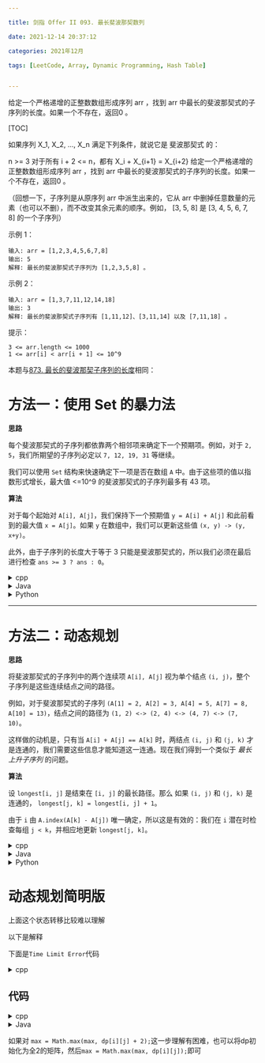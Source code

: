 ```yaml
---

title: 剑指 Offer II 093. 最长斐波那契数列

date: 2021-12-14 20:37:12

categories: 2021年12月

tags: [LeetCode, Array, Dynamic Programming, Hash Table]


---
```

 
给定一个严格递增的正整数数组形成序列 arr ，找到 arr 中最长的斐波那契式的子序列的长度。如果一个不存在，返回0 。

 
<!-- more -->

[TOC]

如果序列 X_1, X_2, ..., X_n 满足下列条件，就说它是 斐波那契式 的：

n >= 3
对于所有 i + 2 <= n，都有 X_i + X_{i+1} = X_{i+2}
给定一个严格递增的正整数数组形成序列 arr ，找到 arr 中最长的斐波那契式的子序列的长度。如果一个不存在，返回0 。

（回想一下，子序列是从原序列 arr 中派生出来的，它从 arr 中删掉任意数量的元素（也可以不删），而不改变其余元素的顺序。例如， [3, 5, 8] 是 [3, 4, 5, 6, 7, 8] 的一个子序列）



示例 1：
    
    输入: arr = [1,2,3,4,5,6,7,8]
    输出: 5
    解释: 最长的斐波那契式子序列为 [1,2,3,5,8] 。
示例 2：
    
    输入: arr = [1,3,7,11,12,14,18]
    输出: 3
    解释: 最长的斐波那契式子序列有 [1,11,12]、[3,11,14] 以及 [7,11,18] 。


提示：
    
    3 <= arr.length <= 1000
    1 <= arr[i] < arr[i + 1] <= 10^9

本题与[873. 最长的斐波那契子序列的长度](https://leetcode-cn.com/problems/length-of-longest-fibonacc//i-subsequence/ )相同： 

# 方法一：使用 Set 的暴力法

**思路**

每个斐波那契式的子序列都依靠两个相邻项来确定下一个预期项。例如，对于 `2, 5`，我们所期望的子序列必定以 `7, 12, 19, 31` 等继续。

我们可以使用 `Set` 结构来快速确定下一项是否在数组 `A` 中。由于这些项的值以指数形式增长，最大值 <=10^9 的斐波那契式的子序列最多有 43 项。

**算法**

对于每个起始对 `A[i], A[j]`，我们保持下一个预期值 `y = A[i] + A[j]` 和此前看到的最大值 `x = A[j]`。如果 `y` 在数组中，我们可以更新这些值 `(x, y) -> (y, x+y)`。

此外，由于子序列的长度大于等于 3 只能是斐波那契式的，所以我们必须在最后进行检查 `ans >= 3 ? ans : 0`。

<details>
    <summary>cpp</summary>
    
```cpp [RGECz9nf-C++]
class Solution {
public:
    int lenLongestFibSubseq(vector<int>& A) {
        int N = A.size();
        unordered_set<int> S(A.begin(), A.end());

        int ans = 0;
        for (int i = 0; i < N; ++i)
            for (int j = i+1; j < N; ++j) {
                /* With the starting pair (A[i], A[j]),
                 * y represents the future expected value in
                 * the fibonacci subsequence, and x represents
                 * the most current value found. */
                int x = A[j], y = A[i] + A[j];
                int length = 2;
                while (S.find(y) != S.end()) {
                    int z = x + y;
                    x = y;
                    y = z;
                    ans = max(ans, ++length);
                }
            }

        return ans >= 3 ? ans : 0;
    }
};
```
</details>
<details>
    <summary>Java</summary>
    
```java [RGECz9nf-Java]
class Solution {
    public int lenLongestFibSubseq(int[] A) {
        int N = A.length;
        Set<Integer> S = new HashSet();
        for (int x: A) S.add(x);

        int ans = 0;
        for (int i = 0; i < N; ++i)
            for (int j = i+1; j < N; ++j) {
                /* With the starting pair (A[i], A[j]),
                 * y represents the future expected value in
                 * the fibonacci subsequence, and x represents
                 * the most current value found. */
                int x = A[j], y = A[i] + A[j];
                int length = 2;
                while (S.contains(y)) {
                    // x, y -> y, x+y
                    int tmp = y;
                    y += x;
                    x = tmp;
                    ans = Math.max(ans, ++length);
                }
            }

        return ans >= 3 ? ans : 0;
    }
}
```
</details>
<details>
    <summary>Python</summary>
    
```python [RGECz9nf-Python]
class Solution(object):
    def lenLongestFibSubseq(self, A):
        S = set(A)
        ans = 0
        for i in xrange(len(A)):
            for j in xrange(i+1, len(A)):
                """
                With the starting pair (A[i], A[j]),
                y represents the future expected value in
                the fibonacci subsequence, and x represents
                the most current value found.
                """
                x, y = A[j], A[i] + A[j]
                length = 2
                while y in S:
                    x, y = y, x + y
                    length += 1
                ans = max(ans, length)
        return ans if ans >= 3 else 0
```


</details>




---

# 方法二：动态规划

**思路**

将斐波那契式的子序列中的两个连续项 `A[i], A[j]` 视为单个结点 `(i, j)`，整个子序列是这些连续结点之间的路径。

例如，对于斐波那契式的子序列 `(A[1] = 2, A[2] = 3, A[4] = 5, A[7] = 8, A[10] = 13)`，结点之间的路径为 `(1, 2) <-> (2, 4) <-> (4, 7) <-> (7, 10)`。

这样做的动机是，只有当 `A[i] + A[j] == A[k]` 时，两结点 `(i, j)` 和 `(j, k)` 才是连通的，我们需要这些信息才能知道这一连通。现在我们得到一个类似于 *最长上升子序列* 的问题。

**算法**

设 `longest[i, j]` 是结束在 `[i, j]` 的最长路径。那么 如果 `(i, j)` 和 `(j, k)` 是连通的， `longest[j, k] = longest[i, j] + 1`。

由于 `i` 由 `A.index(A[k] - A[j])` 唯一确定，所以这是有效的：我们在 `i` 潜在时检查每组 `j < k`，并相应地更新 `longest[j, k]`。


<details>
    <summary>cpp</summary>
    
```cpp [UNSjQ9SB-C++]
class Solution {
public:
    int lenLongestFibSubseq(vector<int>& A) {
        int N = A.size();
        unordered_map<int, int> index;
        for (int i = 0; i < N; ++i)
            index[A[i]] = i;

        unordered_map<int, int> longest;
        int ans = 0;
        for (int k = 0; k < N; ++k)
            for (int j = 0; j < k; ++j) {
                if (A[k] - A[j] < A[j] && index.count(A[k] - A[j])) {
                    int i = index[A[k] - A[j]];
                    longest[j * N + k] = longest[i * N + j] + 1;
                    ans = max(ans, longest[j * N + k] + 2);
                }
            }

        return ans >= 3 ? ans : 0;
    }
};
```
</details>
<details>
    <summary>Java</summary>
    
```java [UNSjQ9SB-Java]
class Solution {
    public int lenLongestFibSubseq(int[] A) {
        int N = A.length;
        Map<Integer, Integer> index = new HashMap();
        for (int i = 0; i < N; ++i)
            index.put(A[i], i);

        Map<Integer, Integer> longest = new HashMap();
        int ans = 0;

        for (int k = 0; k < N; ++k)
            for (int j = 0; j < k; ++j) {
                int i = index.getOrDefault(A[k] - A[j], -1);
                if (i >= 0 && i < j) {
                    // Encoding tuple (i, j) as integer (i * N + j)
                    int cand = longest.getOrDefault(i * N + j, 2) + 1;
                    longest.put(j * N + k, cand);
                    ans = Math.max(ans, cand);
                }
            }

        return ans >= 3 ? ans : 0;
    }
}
```
</details>
<details>
    <summary>Python</summary>
    
```python [UNSjQ9SB-Python]
class Solution(object):
    def lenLongestFibSubseq(self, A):
        index = {x: i for i, x in enumerate(A)}
        longest = collections.defaultdict(lambda: 2)

        ans = 0
        for k, z in enumerate(A):
            for j in xrange(k):
                i = index.get(z - A[j], None)
                if i is not None and i < j:
                    cand = longest[j, k] = longest[i, j] + 1
                    ans = max(ans, cand)

        return ans if ans >= 3 else 0
```

</details>

# 动态规划简明版

上面这个状态转移比较难以理解

以下是解释

下面是`Time Limit Error`代码

<details>
    <summary>cpp</summary>
    
```cpp
	for (int i = 0; i < n; i++) {
		for (int j = i + 1; j < n; j++) {
			for (int k = i - 1; k >= 0; k--) {
				if (A[k] + A[i] == A[j]) {
					dp[i][j] = max(dp[i][j], dp[k][i] + 1);
				}
			}
			MAX = max(MAX, dp[i][j]);
		}
	}
```

</details>

## 代码

<details>
    <summary>cpp</summary>
    
```cpp
class Solution {
public:
    int lenLongestFibSubseq(vector<int>& A) {
        int n = A.size();
	if (n == 0) { return 0; }
	unordered_map<int, int> intMap;
	for (int i = 0; i < n; i++) {
		intMap[A[i]] = i;
	}
	vector<vector<int>> dp(n, vector<int>(n, 0));
	for (int i = 0; i < n; i++) {
		for (int j = i + 1; j < n; j++) {
			dp[i][j] = 2;
		}
	}
	int MAX = 0;

	for (int i = 0; i < n; i++) {
		for (int j = i + 1; j < n; j++) {
			int diff = A[j] - A[i];
			if (intMap.count(diff)) {
				int index = intMap[diff];
				if (index < i) {
					dp[i][j] = max(dp[i][j], dp[index][i] + 1);
				}
			}
			MAX = max(MAX, dp[i][j]);
		}
	}

	return MAX > 2? MAX : 0;
    }
};
```

</details>


<details>
    <summary>Java</summary>
    
```Java
class Solution {
        //dp[i][j]: 以A[i],A[j] 结尾的最长的长度-2
        //如果存在A[k]=A[j]-A[i] 且k<i 则 dp[i][j]=dp[k][i]+1
       public int lenLongestFibSubseq(int[] arr) {
        int max = 0;
        Map<Integer, Integer> map = new HashMap<>();
        for (int i = 0; i < arr.length; i++) {
            map.put(arr[i], i);
        }
        int[][] dp = new int[arr.length][arr.length];
        for (int i = 0; i < arr.length; i++) {
            for (int j = i + 1; j < arr.length; j++) {
                    if (map.containsKey(arr[j]-arr[i])) {
                        int k = map.get(arr[j] - arr[i]);
                        if (k < i) {
                            dp[i][j] = Math.max(dp[i][j], dp[k][i] + 1);
                            max = Math.max(max, dp[i][j] + 2);
                        }
                    }
            }
        }
        return max;
    }
}
```

</details>

如果对 `max = Math.max(max, dp[i][j] + 2);`这一步理解有困难，也可以将dp初始化为全2的矩阵，然后`max = Math.max(max, dp[i][j]);`即可

[^1]:https://leetcode-cn.com/problems/length-of-longest-fibonacci-subsequence/solution/zhuang-tai-ding-yi-hen-shi-zhong-yao-by-christmas_/